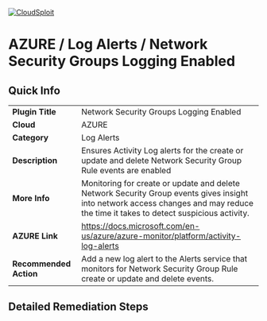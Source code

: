 [![CloudSploit](https://cloudsploit.com/img/logo-new-big-text-100.png "CloudSploit")](https://cloudsploit.com)

# AZURE / Log Alerts / Network Security Groups Logging Enabled

## Quick Info

| | |
|-|-|
| **Plugin Title** | Network Security Groups Logging Enabled |
| **Cloud** | AZURE |
| **Category** | Log Alerts |
| **Description** | Ensures Activity Log alerts for the create or update and delete Network Security Group Rule events are enabled |
| **More Info** | Monitoring for create or update and delete Network Security Group events gives insight into network access changes and may reduce the time it takes to detect suspicious activity. |
| **AZURE Link** | https://docs.microsoft.com/en-us/azure/azure-monitor/platform/activity-log-alerts |
| **Recommended Action** | Add a new log alert to the Alerts service that monitors for Network Security Group Rule create or update and delete events. |

## Detailed Remediation Steps

